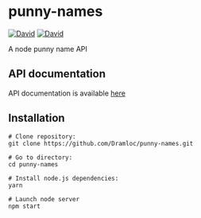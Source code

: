 # punny-names

[![David](https://img.shields.io/david/Dramloc/punny-names.svg)](https://github.com/Dramloc/punny-names/blob/master/package.json)
[![David](https://img.shields.io/david/dev/Dramloc/punny-names.svg)](https://github.com/Dramloc/punny-names/blob/master/package.json)

A node punny name API

## API documentation

API documentation is available [here](http://docs.punnynames.apiary.io/#)

## Installation
```shell
# Clone repository:
git clone https://github.com/Dramloc/punny-names.git

# Go to directory:
cd punny-names

# Install node.js dependencies:
yarn

# Launch node server
npm start
```

